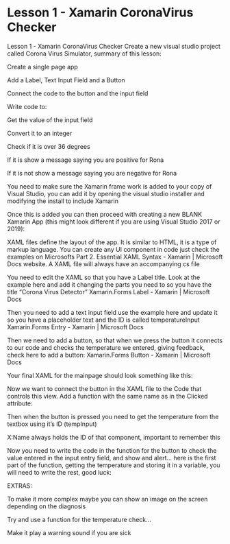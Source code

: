 # Lesson 1 - Xamarin CoronaVirus Checker
 Lesson 1 - Xamarin CoronaVirus Checker
Create a new visual studio project called Corona Virus Simulator, summary of this lesson: 

Create a single page app 

Add a Label, Text Input Field and a Button 

Connect the code to the button and the input field 

Write code to: 

Get the value of the input field 

Convert it to an integer 

Check if it is over 36 degrees  

If it is show a message saying you are positive for Rona 

If it is not show a message saying you are negative for Rona 

 

You need to make sure the Xamarin frame work is added to your copy of Visual Studio, you can add it  by opening the visual studio installer and modifying the install to include Xamarin 

 

 

Once this is added you can then proceed with creating a new BLANK Xamarin App (this might look different if you are using Visual Studio 2017 or 2019): 

 

 

 

XAML files define the layout of the app. It is similar to HTML, it is a type of markup language. You can create any UI component in code just check the examples on Microsofts  Part 2. Essential XAML Syntax - Xamarin | Microsoft Docs  website. A XAML file will always have an accompanying cs file  

You need to edit the XAML so that you have a Label title. Look at the example here and add it changing the parts you need to so you have the title “Corona Virus Detector” Xamarin.Forms Label - Xamarin | Microsoft Docs 

Then you need to add a text input field use the example here and update it so you have a placeholder text and the ID is called temperatureInput Xamarin.Forms Entry - Xamarin | Microsoft Docs 

Then we need to add a button, so that when we press the button it connects to our code and checks the temperature we entered, giving feedback, check here to add a button: Xamarin.Forms Button - Xamarin | Microsoft Docs 

Your final XAML for the mainpage should look something like this: 

 

Now we want to connect the button in the XAML file to the Code that controls this view. Add a function with the same name as in the Clicked attribute: 

 

 

Then when the button is pressed you need to get the temperature from the textbox using it’s ID (tempInput)  

X:Name always holds the ID of that component, important to remember this 

Now you need to write the code in the function for the button to check the value entered in the input entry field, and show and alert... here is the first part of the function, getting the temperature and storing it in a variable, you will need to write the rest, good luck: 

 

EXTRAS: 

To make it more complex maybe you can show an image on the screen depending on the diagnosis 

Try and use a function for the temperature check… 

Make it play a warning sound if you are sick 

 